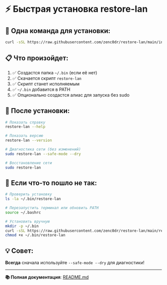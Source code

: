 # ⚡ Быстрая установка restore-lan

## 🚀 Одна команда для установки:

```bash
curl -sSL https://raw.githubusercontent.com/zenc0dr/restore-lan/main/install.sh | bash
```

## 📋 Что произойдет:

1. ✅ Создастся папка `~/.bin` (если её нет)
2. ✅ Скачается скрипт `restore-lan`
3. ✅ Скрипт станет исполняемым
4. ✅ `~/.bin` добавится в PATH
5. ✅ Опционально создастся алиас для запуска без sudo

## 🎯 После установки:

```bash
# Показать справку
restore-lan --help

# Показать версию
restore-lan --version

# Диагностика сети (без изменений)
sudo restore-lan --safe-mode --dry

# Восстановление сети
sudo restore-lan
```

## 🔧 Если что-то пошло не так:

```bash
# Проверить установку
ls -la ~/.bin/restore-lan

# Перезапустить терминал или обновить PATH
source ~/.bashrc

# Установить вручную
mkdir -p ~/.bin
curl -sSL https://raw.githubusercontent.com/zenc0dr/restore-lan/main/restore-lan.sh -o ~/.bin/restore-lan
chmod +x ~/.bin/restore-lan
```

## 💡 Совет:

**Всегда** сначала используйте `--safe-mode --dry` для диагностики!

---

**📚 Полная документация**: [README.md](README.md)
